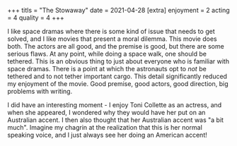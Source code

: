 +++
titls = "The Stowaway"
date = 2021-04-28
[extra]
enjoyment = 2
acting = 4
quality = 4
+++

I like space dramas where there is some kind of issue that needs to get solved, and I like movies that present a moral
dilemma. This movie does both. The actors are all good, and the premise is good, but there are some serious flaws. At
any point, while doing a space walk, one should be tethered. This is an obvious thing to just about everyone who is
familiar with space dramas. There is a point at which the astronauts opt to *not* be tethered and to not tether
important cargo. This detail significantly reduced my enjoyment of the movie. Good premise, good actors, good direction,
big problems with writing.

I did have an interesting moment - I enjoy Toni Collette as an actress, and when she appeared, I wondered why they would
have her put on an Australian accent. I then also thought that her Australian accent was "a bit much". Imagine my
chagrin at the realization that this is her normal speaking voice, and I just always see her doing an American accent!
